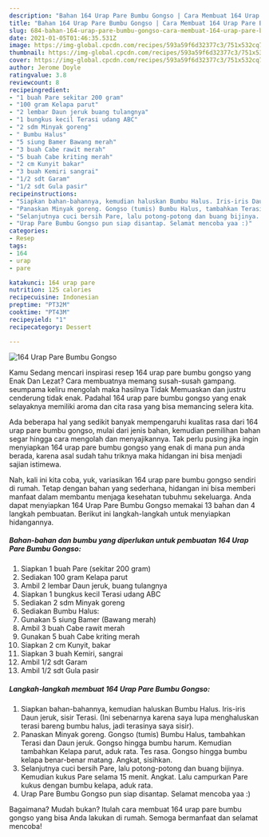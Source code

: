```yaml
---
description: "Bahan 164 Urap Pare Bumbu Gongso | Cara Membuat 164 Urap Pare Bumbu Gongso Yang Enak Dan Lezat"
title: "Bahan 164 Urap Pare Bumbu Gongso | Cara Membuat 164 Urap Pare Bumbu Gongso Yang Enak Dan Lezat"
slug: 684-bahan-164-urap-pare-bumbu-gongso-cara-membuat-164-urap-pare-bumbu-gongso-yang-enak-dan-lezat
date: 2021-01-05T01:46:35.531Z
image: https://img-global.cpcdn.com/recipes/593a59f6d32377c3/751x532cq70/164-urap-pare-bumbu-gongso-foto-resep-utama.jpg
thumbnail: https://img-global.cpcdn.com/recipes/593a59f6d32377c3/751x532cq70/164-urap-pare-bumbu-gongso-foto-resep-utama.jpg
cover: https://img-global.cpcdn.com/recipes/593a59f6d32377c3/751x532cq70/164-urap-pare-bumbu-gongso-foto-resep-utama.jpg
author: Jerome Doyle
ratingvalue: 3.8
reviewcount: 8
recipeingredient:
- "1 buah Pare sekitar 200 gram"
- "100 gram Kelapa parut"
- "2 lembar Daun jeruk buang tulangnya"
- "1 bungkus kecil Terasi udang ABC"
- "2 sdm Minyak goreng"
- " Bumbu Halus"
- "5 siung Bamer Bawang merah"
- "3 buah Cabe rawit merah"
- "5 buah Cabe kriting merah"
- "2 cm Kunyit bakar"
- "3 buah Kemiri sangrai"
- "1/2 sdt Garam"
- "1/2 sdt Gula pasir"
recipeinstructions:
- "Siapkan bahan-bahannya, kemudian haluskan Bumbu Halus. Iris-iris Daun jeruk, sisir Terasi. (Ini sebenarnya karena saya lupa menghaluskan terasi bareng bumbu halus, jadi terasinya saya sisir)."
- "Panaskan Minyak goreng. Gongso (tumis) Bumbu Halus, tambahkan Terasi dan Daun jeruk. Gongso hingga bumbu harum. Kemudian tambahkan Kelapa parut, aduk rata. Tes rasa. Gongso hingga bumbu kelapa benar-benar matang. Angkat, sisihkan."
- "Selanjutnya cuci bersih Pare, lalu potong-potong dan buang bijinya. Kemudian kukus Pare selama 15 menit. Angkat. Lalu campurkan Pare kukus dengan bumbu kelapa, aduk rata."
- "Urap Pare Bumbu Gongso pun siap disantap. Selamat mencoba yaa :)"
categories:
- Resep
tags:
- 164
- urap
- pare

katakunci: 164 urap pare 
nutrition: 125 calories
recipecuisine: Indonesian
preptime: "PT32M"
cooktime: "PT43M"
recipeyield: "1"
recipecategory: Dessert

---
```



![164 Urap Pare Bumbu Gongso](https://img-global.cpcdn.com/recipes/593a59f6d32377c3/751x532cq70/164-urap-pare-bumbu-gongso-foto-resep-utama.jpg)

Kamu Sedang mencari inspirasi resep 164 urap pare bumbu gongso yang Enak Dan Lezat? Cara membuatnya memang susah-susah gampang. seumpama keliru mengolah maka hasilnya Tidak Memuaskan dan justru cenderung tidak enak. Padahal 164 urap pare bumbu gongso yang enak selayaknya memiliki aroma dan cita rasa yang bisa memancing selera kita.



Ada beberapa hal yang sedikit banyak mempengaruhi kualitas rasa dari 164 urap pare bumbu gongso, mulai dari jenis bahan, kemudian pemilihan bahan segar hingga cara mengolah dan menyajikannya. Tak perlu pusing jika ingin menyiapkan 164 urap pare bumbu gongso yang enak di mana pun anda berada, karena asal sudah tahu triknya maka hidangan ini bisa menjadi sajian istimewa.


Nah, kali ini kita coba, yuk, variasikan 164 urap pare bumbu gongso sendiri di rumah. Tetap dengan bahan yang sederhana, hidangan ini bisa memberi manfaat dalam membantu menjaga kesehatan tubuhmu sekeluarga. Anda dapat menyiapkan 164 Urap Pare Bumbu Gongso memakai 13 bahan dan 4 langkah pembuatan. Berikut ini langkah-langkah untuk menyiapkan hidangannya.

<!--inarticleads1-->

##### Bahan-bahan dan bumbu yang diperlukan untuk pembuatan 164 Urap Pare Bumbu Gongso:

1. Siapkan 1 buah Pare (sekitar 200 gram)
1. Sediakan 100 gram Kelapa parut
1. Ambil 2 lembar Daun jeruk, buang tulangnya
1. Siapkan 1 bungkus kecil Terasi udang ABC
1. Sediakan 2 sdm Minyak goreng
1. Sediakan  Bumbu Halus:
1. Gunakan 5 siung Bamer (Bawang merah)
1. Ambil 3 buah Cabe rawit merah
1. Gunakan 5 buah Cabe kriting merah
1. Siapkan 2 cm Kunyit, bakar
1. Siapkan 3 buah Kemiri, sangrai
1. Ambil 1/2 sdt Garam
1. Ambil 1/2 sdt Gula pasir




<!--inarticleads2-->

##### Langkah-langkah membuat 164 Urap Pare Bumbu Gongso:

1. Siapkan bahan-bahannya, kemudian haluskan Bumbu Halus. Iris-iris Daun jeruk, sisir Terasi. (Ini sebenarnya karena saya lupa menghaluskan terasi bareng bumbu halus, jadi terasinya saya sisir).
1. Panaskan Minyak goreng. Gongso (tumis) Bumbu Halus, tambahkan Terasi dan Daun jeruk. Gongso hingga bumbu harum. Kemudian tambahkan Kelapa parut, aduk rata. Tes rasa. Gongso hingga bumbu kelapa benar-benar matang. Angkat, sisihkan.
1. Selanjutnya cuci bersih Pare, lalu potong-potong dan buang bijinya. Kemudian kukus Pare selama 15 menit. Angkat. Lalu campurkan Pare kukus dengan bumbu kelapa, aduk rata.
1. Urap Pare Bumbu Gongso pun siap disantap. Selamat mencoba yaa :)




Bagaimana? Mudah bukan? Itulah cara membuat 164 urap pare bumbu gongso yang bisa Anda lakukan di rumah. Semoga bermanfaat dan selamat mencoba!
